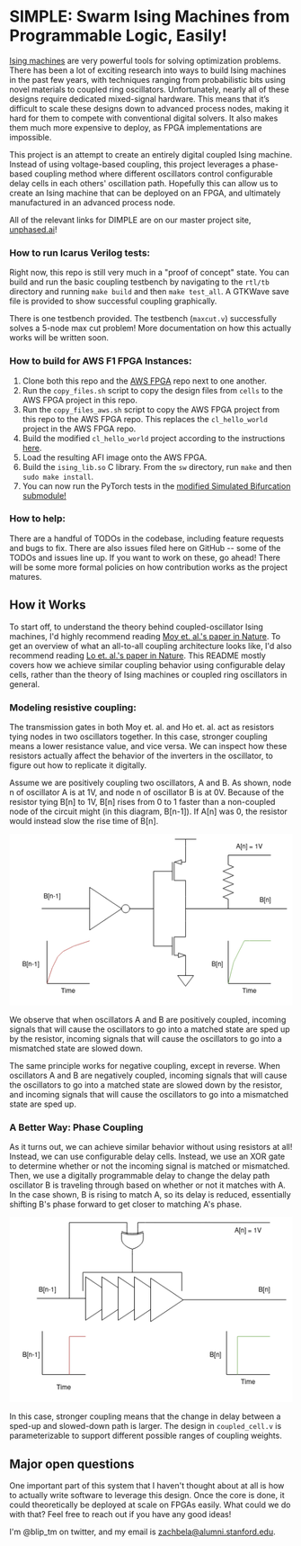 # SIMPLE: Swarm Ising Machines from Programmable Logic, Easily!

[Ising machines](https://www.nature.com/articles/s42254-022-00440-8) are very powerful tools for solving optimization problems. There has been a lot of exciting research into ways to build Ising machines in the past few years, with techniques ranging from probabilistic bits using novel materials to coupled ring oscillators. Unfortunately, nearly all of these designs require dedicated mixed-signal hardware. This means that it’s difficult to scale these designs down to advanced process nodes, making it hard for them to compete with conventional digital solvers. It also makes them much more expensive to deploy, as FPGA implementations are impossible.

This project is an attempt to create an entirely digital coupled Ising machine. Instead of using voltage-based coupling, this project leverages a phase-based coupling method where different oscillators control configurable delay cells in each others' oscillation path. Hopefully this can allow us to create an Ising machine that can be deployed on an FPGA, and ultimately manufactured in an advanced process node.

All of the relevant links for DIMPLE are on our master project site, [unphased.ai](http://www.unphased.ai/)!

### How to run Icarus Verilog tests:

Right now, this repo is still very much in a "proof of concept" state. You can build and run the basic coupling testbench by navigating to the `rtl/tb` directory and running `make build` and then `make test_all`. A GTKWave save file is provided to show successful coupling graphically.

There is one testbench provided. The testbench (`maxcut.v`) successfully solves a 5-node max cut problem! More documentation on how this actually works will be written soon.

### How to build for AWS F1 FPGA Instances:

1. Clone both this repo and the [AWS FPGA](https://github.com/aws/aws-fpga/tree/master) repo next to one another.
2. Run the `copy_files.sh` script to copy the design files from `cells`  to the AWS FPGA project in this repo.
3. Run the `copy_files_aws.sh` script to copy the AWS FPGA project from this repo to the AWS FPGA repo. This replaces the `cl_hello_world` project in the AWS FPGA repo.
4. Build the modified `cl_hello_world` project according to the instructions [here](https://github.com/aws/aws-fpga/blob/master/hdk/README.md).
5. Load the resulting AFI image onto the AWS FPGA.
6. Build the `ising_lib.so` C library. From the `sw` directory, run `make` and then `sudo make install`.
7. You can now run the PyTorch tests in the [modified Simulated Bifurcation submodule!](https://github.com/zbelateche/simulated-bifurcation-ising)

### How to help:

There are a handful of TODOs in the codebase, including feature requests and bugs to fix. There are also issues filed here on GitHub -- some of the TODOs and issues line up. If you want to work on these, go ahead! There will be some more formal policies on how contribution works as the project matures.

## How it Works

To start off, to understand the theory behind coupled-oscillator Ising machines, I'd highly recommend reading [Moy et. al.'s paper in Nature](https://www.nature.com/articles/s41928-022-00749-3). To get an overview of what an all-to-all coupling architecture looks like, I'd also recommend reading [Lo et. al.'s paper in Nature](https://www.nature.com/articles/s41928-023-01021-y). This README mostly covers how we achieve similar coupling behavior using configurable delay cells, rather than the theory of Ising machines or coupled ring oscillators in general.

### Modeling resistive coupling:

The transmission gates in both Moy et. al. and Ho et. al. act as resistors tying nodes in two oscillators together. In this case, stronger coupling means a lower resistance value, and vice versa. We can inspect how these resistors actually affect the behavior of the inverters in the oscillator, to figure out how to replicate it digitally.

Assume we are positively coupling two oscillators, A and B. As shown, node n of oscillator A is at 1V, and node n of oscillator B is at 0V. Because of the resistor tying B[n] to 1V, B[n] rises from 0 to 1 faster than a non-coupled node of the circuit might (in this diagram, B[n-1]). If A[n] was 0, the resistor would instead slow the rise time of B[n].

![An oscillator labeled A coupled to an oscillator labeled B using a resistor. Positive coupling causes the rising egde of B to rise faster when it matches A.](./docs/res_coup.drawio.png)

We observe that when oscillators A and B are positively coupled, incoming signals that will cause the oscillators to go into a matched state are sped up by the resistor, incoming signals that will cause the oscillators to go into a mismatched state are slowed down.

The same principle works for negative coupling, except in reverse. When oscillators A and B are negatively coupled, incoming signals that will cause the oscillators to go into a matched state are slowed down by the resistor, and incoming signals that will cause the oscillators to go into a mismatched state are sped up.

### A Better Way: Phase Coupling

As it turns out, we can achieve similar behavior without using resistors at all! Instead, we can use configurable delay cells. Instead, we use an XOR gate to determine whether or not the incoming signal is matched or mismatched. Then, we use a digitally programmable delay to change the delay path oscillator B is traveling through based on whether or not it matches with A. In the case shown, B is rising to match A, so its delay is reduced, essentially shifting B's phase forward to get closer to matching A's phase.

![An oscilaltor labeled A coupled to an oscillator labeled B using a configurable delay cell. Positive coupling causes the rising egde of B to rise faster when it matches A.](./docs/phase_coup.drawio.png)

In this case, stronger coupling means that the change in delay between a sped-up and slowed-down path is larger. The design in `coupled_cell.v` is parameterizable to support different possible ranges of coupling weights.

## Major open questions

One important part of this system that I haven't thought about at all is how to actually write software to leverage this design. Once the core is done, it could theoretically be deployed at scale on FPGAs easily. What could we do with that? Feel free to reach out if you have any good ideas!

I'm @blip_tm on twitter, and my email is zachbela@alumni.stanford.edu.
